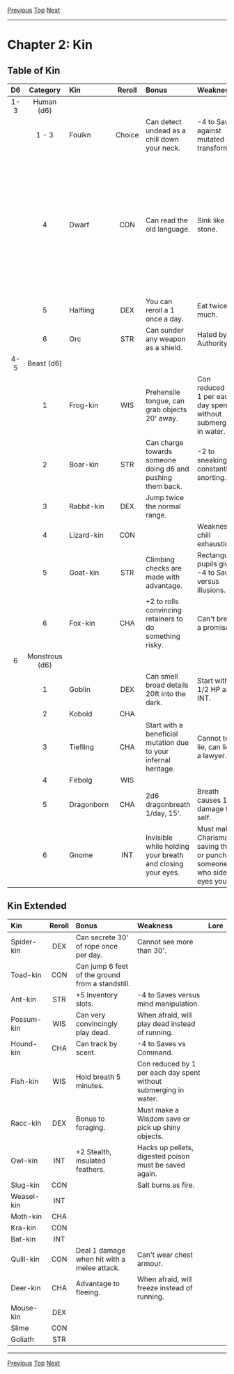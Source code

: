 [Previous](Chapter01.md#chapter-1-introduction) [Top](Chapter00.md#table-of-contents) [Next](Chapter03.md#chapter-3-classes)

* * *

# Chapter 2: Kin

## Table of Kin

| D6  |    Category    | Kin        | Reroll | Bonus                                                           | Weakness                                                              | Lore                                                                                                  |
|:---:|:--------------:|:---------- |:------:|:--------------------------------------------------------------- |:--------------------------------------------------------------------- |:----------------------------------------------------------------------------------------------------- |
| 1-3 |   Human (d6)   |            |        |                                                                 |                                                                       |                                                                                                       |
|     |     1 - 3      | Foulkn     | Choice | Can detect undead as a chill down your neck.                    | -4 to Save against mutated or transformed.                            | **                                                                                                    |
|     |       4        | Dwarf      |  CON   | Can read the old language.                                      | Sink like a stone.                                                    | *A people carved from stone, Dwarves are a dying breed as the art of carving them was lost long ago.* |
|     |       5        | Halfling   |  DEX   | You can reroll a 1 once a day.                                  | Eat twice as much.                                                    |                                                                                                       |
|     |       6        | Orc        |  STR   | Can sunder any weapon as a shield.                              | Hated by the Authority.                                               |                                                                                                       |
| 4-5 |   Beast (d6)   |            |        |                                                                 |                                                                       |                                                                                                       |
|     |       1        | Frog-kin   |  WIS   | Prehensile tongue, can grab objects 20' away.                   | Con reduced by 1 per each day spent without submerging in water.      |                                                                                                       |
|     |       2        | Boar-kin   |  STR   | Can charge towards someone doing d6 and pushing them back.      | -2 to sneaking, constantly snorting.                                  |                                                                                                       |
|     |       3        | Rabbit-kin |  DEX   | Jump twice the normal range.                                    |                                                                       |                                                                                                       |
|     |       4        | Lizard-kin |  CON   |                                                                 | Weakness to chill exhaustion.                                         |                                                                                                       |
|     |       5        | Goat-kin   |  STR   | Climbing checks are made with advantage.                        | Rectangular pupils give a -4 to Saves versus illusions.               |                                                                                                       |
|     |       6        | Fox-kin    |  CHA   | +2 to rolls convincing retainers to do something risky.         | Can't break a promise.                                                |                                                                                                       |
|  6  | Monstrous (d6) |            |        |                                                                 |                                                                       |                                                                                                       |
|     |       1        | Goblin     |  DEX   | Can smell broad details 20ft into the dark.                     | Start with 1/2 HP and INT.                                            |                                                                                                       |
|     |       2        | Kobold     |  CHA   |                                                                 |                                                                       |                                                                                                       |
|     |       3        | Tiefling   |  CHA   | Start with a beneficial mutation due to your infernal heritage. | Cannot tell a lie, can lie as a lawyer.                               |                                                                                                       |
|     |       4        | Firbolg    |  WIS   |                                                                 |                                                                       |                                                                                                       |
|     |       5        | Dragonborn |  CHA   | 2d6 dragonbreath 1/day, 15'.                                    | Breath causes 1d6 damage to self.                                     |                                                                                                       |
|     |       6        | Gnome      |  INT   | Invisible while holding your breath and closing your eyes.      | Must make a Charisma saving throw or punch someone who side eyes you. |                                                                                                       |

## Kin Extended

| Kin        | Reroll | Bonus                                            | Weakness                                                         | Lore |
|:---------- |:------:|:------------------------------------------------ |:---------------------------------------------------------------- |:---- |
| Spider-kin |  DEX   | Can secrete 30' of rope once per day.            | Cannot see more than 30'.                                        |      |
| Toad-kin   |  CON   | Can jump 6 feet of the ground from a standstill. |                                                                  |      |
| Ant-kin    |  STR   | +5 Inventory slots.                              | -4 to Saves versus mind manipulation.                            |      |
| Possum-kin |  WIS   | Can very convincingly play dead.                 | When afraid, will play dead instead of running.                  |      |
| Hound-kin  |  CHA   | Can track by scent.                              | -4 to Saves vs Command.                                          |      |
| Fish-kin   |  WIS   | Hold breath 5 minutes.                           | Con reduced by 1 per each day spent without submerging in water. |      |
| Racc-kin   |  DEX   | Bonus to foraging.                               | Must make a Wisdom save or pick up shiny objects.                |      |
| Owl-kin    |  INT   | +2 Stealth, insulated feathers.                  | Hacks up pellets, digested poison must be saved again.           |      |
| Slug-kin   |  CON   |                                                  | Salt burns as fire.                                              |      |
| Weasel-kin |  INT   |                                                  |                                                                  |      |
| Moth-kin   |  CHA   |                                                  |                                                                  |      |
| Kra-kin    |  CON   |                                                  |                                                                  |      |
| Bat-kin    |  INT   |                                                  |                                                                  |      |
| Quill-kin  |  CON   | Deal 1 damage when hit with a melee attack.      | Can't wear chest armour.                                         |      |
| Deer-kin   |  CHA   | Advantage to fleeing.                            | When afraid, will freeze instead of running.                     |      |
| Mouse-kin  |  DEX   |                                                  |                                                                  |      |
| Slime      |  CON   |                                                  |                                                                  |      |
| Goliath    |  STR   |                                                  |                                                                  |      |

* * *

[Previous](Chapter01.md#chapter-1-introduction) [Top](Chapter00.md#table-of-contents) [Next](Chapter03.md#chapter-3-classes)
